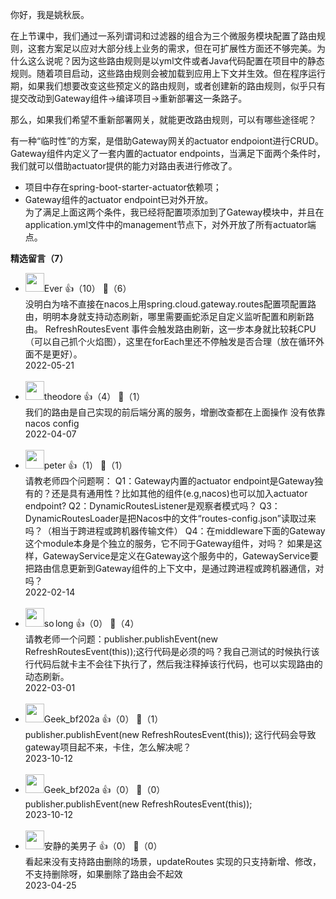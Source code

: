 你好，我是姚秋辰。

在上节课中，我们通过一系列谓词和过滤器的组合为三个微服务模块配置了路由规则，这套方案足以应对大部分线上业务的需求，但在可扩展性方面还不够完美。为什么这么说呢？因为这些路由规则是以yml文件或者Java代码配置在项目中的静态规则。随着项目启动，这些路由规则会被加载到应用上下文并生效。但在程序运行期，如果我们想要改变这些预定义的路由规则，或者创建新的路由规则，似乎只有提交改动到Gateway组件-&gt;编译项目-&gt;重新部署这一条路子。

那么，如果我们希望不重新部署网关，就能更改路由规则，可以有哪些途径呢？

有一种“临时性”的方案，是借助Gateway网关的actuator endpoiont进行CRUD。Gateway组件内定义了一套内置的actuator endpoints，当满足下面两个条件时，我们就可以借助actuator提供的能力对路由表进行修改了。

- 项目中存在spring-boot-starter-actuator依赖项；
- Gateway组件的actuator endpoint已对外开放。  
  为了满足上面这两个条件，我已经将配置项添加到了Gateway模块中，并且在application.yml文件中的management节点下，对外开放了所有actuator端点。
<div><strong>精选留言（7）</strong></div><ul>
<li><img src="https://static001.geekbang.org/account/avatar/00/10/9d/35/e026cf65.jpg" width="30px"><span>Ever</span> 👍（10） 💬（6）<div>没明白为啥不直接在nacos上用spring.cloud.gateway.routes配置项配置路由，明明本身就支持动态刷新，哪里需要画蛇添足自定义监听配置和刷新路由。
RefreshRoutesEvent 事件会触发路由刷新，这一步本身就比较耗CPU（可以自己抓个火焰图），这里在forEach里还不停触发是否合理（放在循环外面不是更好）。</div>2022-05-21</li><br/><li><img src="https://static001.geekbang.org/account/avatar/00/12/1d/bd/ba3530ff.jpg" width="30px"><span>theodore</span> 👍（4） 💬（1）<div>我们的路由是自己实现的前后端分离的服务，增删改查都在上面操作 没有依靠nacos config</div>2022-04-07</li><br/><li><img src="https://static001.geekbang.org/account/avatar/00/10/25/87/f3a69d1b.jpg" width="30px"><span>peter</span> 👍（1） 💬（1）<div>请教老师四个问题啊：
Q1：Gateway内置的actuator endpoint是Gateway独有的？还是具有通用性？比如其他的组件(e.g,nacos)也可以加入actuator endpoint?
Q2：DynamicRoutesListener是观察者模式吗？
Q3：DynamicRoutesLoader是把Nacos中的文件“routes-config.json”读取过来吗？（相当于跨进程或跨机器传输文件）
Q4：在middleware下面的Gateway这个module本身是个独立的服务，它不同于Gateway组件，对吗？ 如果是这样，GatewayService是定义在Gateway这个服务中的，GatewayService要把路由信息更新到Gateway组件的上下文中，是通过跨进程或跨机器通信，对吗？</div>2022-02-14</li><br/><li><img src="https://static001.geekbang.org/account/avatar/00/16/1e/cf/97cd8be1.jpg" width="30px"><span>so long</span> 👍（0） 💬（4）<div> 请教老师一个问题：publisher.publishEvent(new RefreshRoutesEvent(this));这行代码是必须的吗？我自己测试的时候执行该行代码后就卡主不会往下执行了，然后我注释掉该行代码，也可以实现路由的动态刷新。</div>2022-03-01</li><br/><li><img src="" width="30px"><span>Geek_bf202a</span> 👍（0） 💬（1）<div> publisher.publishEvent(new RefreshRoutesEvent(this));
这行代码会导致gateway项目起不来，卡住，怎么解决呢？</div>2023-10-12</li><br/><li><img src="" width="30px"><span>Geek_bf202a</span> 👍（0） 💬（0）<div> publisher.publishEvent(new RefreshRoutesEvent(this));  </div>2023-10-12</li><br/><li><img src="https://wx.qlogo.cn/mmopen/vi_32/DYAIOgq83epUm0LibVnFOia7CN1fj91UyicicIOxib8POPG2dkVIN5IuJJlOQqwJAH4koEEUMoujZKBqzfZIrVmA5wA/132" width="30px"><span>安静的美男子</span> 👍（0） 💬（0）<div>看起来没有支持路由删除的场景，updateRoutes 实现的只支持新增、修改，不支持删除呀，如果删除了路由会不起效</div>2023-04-25</li><br/>
</ul>